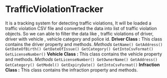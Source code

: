 # TrafficViolationTracker
 It is a tracking system for detecting traffic violations, It will be loaded a traffic violation  CSV file and  converted the data into list of traffic violation objects.  So we can able to filter the data  like , traffic violations of  driver, driver with vehicle , vehicle category and police id.
**Driver Class :**
    This class contains the driver property and methods.
    *Methods*
    ```
    GetName()
    GetAddress()
    GetDateOfBirth()
    GetDateOfIssue()
    GetCategory()
    GetIntoCsvFormat()
    GetLicenseNumber()
    ```
**Vehicle Class :**
    This class contains the vehicle property and methods.
    *Methods*
    ```
    GetLicenseNumber()
    GetOwnerName()
    GetAddress()
    GetCategory()
    GetModel()
    GetExpiryDate()
    GetIntoCsvFormat()
    ```
**Infraction Class :**
    This class contains the infraction property and methods.
